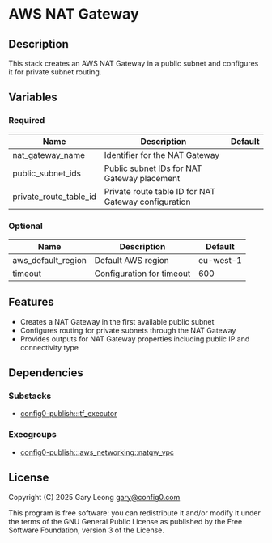 # AWS NAT Gateway

## Description
This stack creates an AWS NAT Gateway in a public subnet and configures it for private subnet routing.

## Variables

### Required

| Name | Description | Default |
|------|-------------|---------|
| nat_gateway_name | Identifier for the NAT Gateway | |
| public_subnet_ids | Public subnet IDs for NAT Gateway placement | |
| private_route_table_id | Private route table ID for NAT Gateway configuration | |

### Optional

| Name | Description | Default |
|------|-------------|---------|
| aws_default_region | Default AWS region | eu-west-1 |
| timeout | Configuration for timeout | 600 |

## Features
- Creates a NAT Gateway in the first available public subnet
- Configures routing for private subnets through the NAT Gateway
- Provides outputs for NAT Gateway properties including public IP and connectivity type

## Dependencies

### Substacks
- [config0-publish:::tf_executor](https://api-app.config0.com/web_api/v1.0/stacks/config0-publish/tf_executor)

### Execgroups
- [config0-publish:::aws_networking::natgw_vpc](https://api-app.config0.com/web_api/v1.0/exec/groups/config0-publish/aws_networking/natgw_vpc)

## License
Copyright (C) 2025 Gary Leong <gary@config0.com>

This program is free software: you can redistribute it and/or modify
it under the terms of the GNU General Public License as published by
the Free Software Foundation, version 3 of the License.




